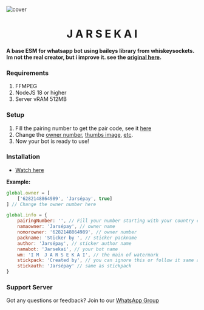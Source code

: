 ![cover](https://telegra.ph/file/7d2231d69683d1bf936e0.jpg)

<h1 align="center">J A R S E K A I</h1>

**A base ESM for whatsapp bot using baileys library from whiskeysockets. Im not the real creator, but i improve it. see the [original here](https://github.com/Tiooxy/Merry-based).** 

### Requirements
1. FFMPEG
3. NodeJS 18 or higher
2. Server vRAM 512MB

### Setup
1. Fill the pairing number to get the pair code, see it [here](https://github.com/jarsepay/Jarsekai/blob/main/system%2Fconfig.js#L19)
2. Change the [owner number](https://github.com/jarsepay/Jarsekai/blob/main/system%2Fconfig.js#L14), [thumbs image](https://github.com/jarsepay/Jarsekai/blob/main/system%2Fconfig.js#L31-L43), [etc](https://github.com/jarsepay/Jarsekai/blob/main/system%2Fconfig.js).
3. Now your bot is ready to use!

### Installation
- [Watch here](https://youtu.be/w16bTcpP59g?si=89Y6tz9gtvky-_0a)

**Example:**
```js
global.owner = [
    ['6282148864989', 'Jarsépay', true]
] // Change the owner number here

global.info = {
    pairingNumber: '', // Fill your number starting with your country code, example: '6282148864989'
    namaowner: 'Jarsépay', // owner name
    nomorowner: '6282148864989', // owner number
    packname: 'Sticker by ', // sticker packname
    author: 'Jarsépay', // sticker author name
    namabot: 'Jarsekai', // your bot name
    wm: 'I M  J A R S E K A I', // the main of watermark
    stickpack: 'Created by', // you can ignore this or follow it same as the above packname
    stickauth: 'Jarsépay' // same as stickpack
}
```
### Support Server
Got any questions or feedback? Join to our [WhatsApp Group](https://chat.whatsapp.com/LGrtCe82EpbKvxYohoRxKn)
